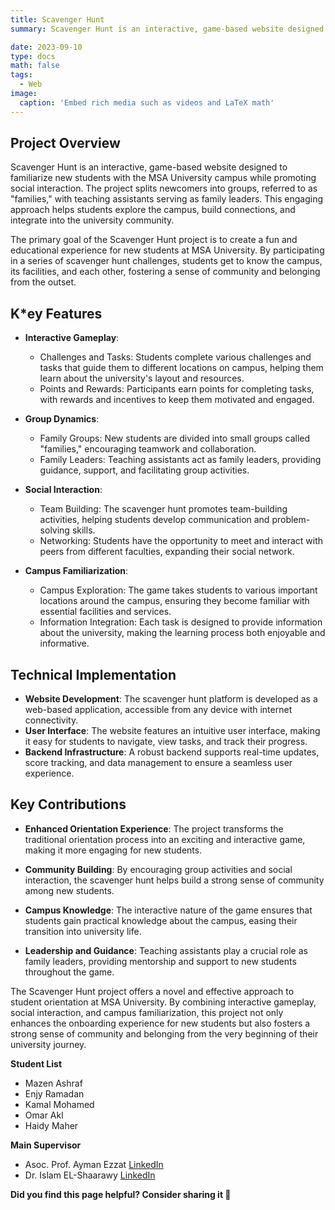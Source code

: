 ```yaml
---
title: Scavenger Hunt
summary: Scavenger Hunt is an interactive, game-based website designed to familiarize new students with the MSA University campus while promoting social interaction.

date: 2023-09-10
type: docs
math: false
tags:
  - Web
image:
  caption: 'Embed rich media such as videos and LaTeX math'
---
```


<!-- Project Description -->
## Project Overview
Scavenger Hunt is an interactive, game-based website designed to familiarize new students with the MSA University campus while promoting social interaction. The project splits newcomers into groups, referred to as "families," with teaching assistants serving as family leaders. This engaging approach helps students explore the campus, build connections, and integrate into the university community.

The primary goal of the Scavenger Hunt project is to create a fun and educational experience for new students at MSA University. By participating in a series of scavenger hunt challenges, students get to know the campus, its facilities, and each other, fostering a sense of community and belonging from the outset.

## K*ey Features
- **Interactive Gameplay**:
  - Challenges and Tasks: Students complete various challenges and tasks that guide them to different locations on campus, helping them learn about the university's layout and resources.
  - Points and Rewards: Participants earn points for completing tasks, with rewards and incentives to keep them motivated and engaged.
- **Group Dynamics**:
  - Family Groups: New students are divided into small groups called "families," encouraging teamwork and collaboration.
  - Family Leaders: Teaching assistants act as family leaders, providing guidance, support, and facilitating group activities.

- **Social Interaction**:
  - Team Building: The scavenger hunt promotes team-building activities, helping students develop communication and problem-solving skills.
  - Networking: Students have the opportunity to meet and interact with peers from different faculties, expanding their social network.

- **Campus Familiarization**:
  - Campus Exploration: The game takes students to various important locations around the campus, ensuring they become familiar with essential facilities and services.
  - Information Integration: Each task is designed to provide information about the university, making the learning process both enjoyable and informative.

## Technical Implementation
- **Website Development**: The scavenger hunt platform is developed as a web-based application, accessible from any device with internet connectivity.
- **User Interface**: The website features an intuitive user interface, making it easy for students to navigate, view tasks, and track their progress.
- **Backend Infrastructure**: A robust backend supports real-time updates, score tracking, and data management to ensure a seamless user experience.

## Key Contributions
- **Enhanced Orientation Experience**: The project transforms the traditional orientation process into an exciting and interactive game, making it more engaging for new students.

- **Community Building**: By encouraging group activities and social interaction, the scavenger hunt helps build a strong sense of community among new students.

- **Campus Knowledge**: The interactive nature of the game ensures that students gain practical knowledge about the campus, easing their transition into university life.

- **Leadership and Guidance**: Teaching assistants play a crucial role as family leaders, providing mentorship and support to new students throughout the game.

The Scavenger Hunt project offers a novel and effective approach to student orientation at MSA University. By combining interactive gameplay, social interaction, and campus familiarization, this project not only enhances the onboarding experience for new students but also fosters a strong sense of community and belonging from the very beginning of their university journey.







**Student List**
- Mazen Ashraf
- Enjy Ramadan
- Kamal Mohamed
- Omar Akl
- Haidy Maher

**Main Supervisor**
- Asoc. Prof. Ayman Ezzat [LinkedIn](https://www.linkedin.com/in/ayman4/)
- Dr. Islam EL-Shaarawy [LinkedIn](https://www.linkedin.com/in/islamelshaarawy/?locale=ar_AE)

**Did you find this page helpful? Consider sharing it 🙌**
